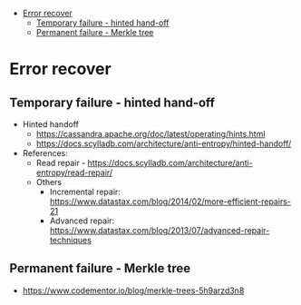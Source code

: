 - [Error recover](#error-recover)
  - [Temporary failure - hinted hand-off](#temporary-failure---hinted-hand-off)
  - [Permanent failure - Merkle tree](#permanent-failure---merkle-tree)

# Error recover
## Temporary failure - hinted hand-off
* Hinted handoff
	* https://cassandra.apache.org/doc/latest/operating/hints.html
	* https://docs.scylladb.com/architecture/anti-entropy/hinted-handoff/
* References: 
	* Read repair - https://docs.scylladb.com/architecture/anti-entropy/read-repair/
	* Others
		- Incremental repair: https://www.datastax.com/blog/2014/02/more-efficient-repairs-21
		- Advanced repair: https://www.datastax.com/blog/2013/07/advanced-repair-techniques

## Permanent failure - Merkle tree
* https://www.codementor.io/blog/merkle-trees-5h9arzd3n8

